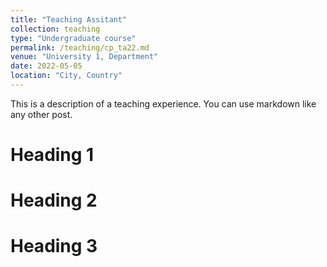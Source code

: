 ```yaml
---
title: "Teaching Assitant"
collection: teaching
type: "Undergraduate course"
permalink: /teaching/cp_ta22.md
venue: "University 1, Department"
date: 2022-05-05
location: "City, Country"
---
```


This is a description of a teaching experience. You can use markdown like any other post.

Heading 1
======

Heading 2
======

Heading 3
======